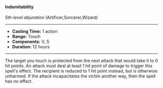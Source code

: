 #### Indomitability
*5th-level abjuration* (Artificer,Sorcerer,Wizard)
___
- **Casting Time:** 1 action
- **Range:** Touch
- **Components:** V, S
- **Duration:** 12 hours
---
The target you touch is protected from the next
attack that would take it to 0 hit points. An attack
must deal at least 1 hit point of damage to trigger
this spell's effect. The recipient is reduced to 1 hit
point instead, but is otherwise unharmed. If the
attack incapacitates the victim another way, then
the spell has no effect.
